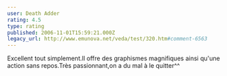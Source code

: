 ```yaml
---
user: Death Adder
rating: 4.5
type: rating
published: 2006-11-01T15:59:21.000Z
legacy_url: http://www.emunova.net/veda/test/320.htm#comment-6563
---
```

Excellent tout simplement.Il offre des graphismes magnifiques ainsi qu'une action sans repos.Très passionnant,on a du mal à le quitter^^